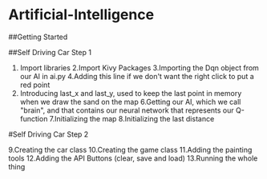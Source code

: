 # Artificial-Intelligence
##Getting Started

##Self Driving Car Step 1

1. Import libraries
2.Import Kivy Packages
3.Importing the Dqn object from our AI in ai.py
4.Adding this line if we don't want the right click to put a red point
5. Introducing last_x and last_y, used to keep the last point in memory when we draw the sand on the map
6.Getting our AI, which we call "brain", and that contains our neural network that represents our Q-function
7.Initializing the map
8.Initializing the last distance

#Self Driving Car Step 2

9.Creating the car class
10.Creating the game class
11.Adding the painting tools
12.Adding the API Buttons (clear, save and load)
13.Running the whole thing
